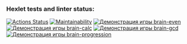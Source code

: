 ### Hexlet tests and linter status:
[![Actions Status](https://github.com/Swanriel/frontend-project-44/actions/workflows/hexlet-check.yml/badge.svg)](https://github.com/Swanriel/frontend-project-44/actions)
[![Maintainability](https://api.codeclimate.com/v1/badges/5a6dea7506c4dadccb86/maintainability)](https://codeclimate.com/github/Swanriel/frontend-project-44/maintainability)
[![Демонстрация игры brain-even](https://asciinema.org/a/4aKtOgbXWiQ4bMLbA8O0cBMUj.png)](https://asciinema.org/a/4aKtOgbXWiQ4bMLbA8O0cBMUj)
[![Демонстрация игры brain-calc](https://asciinema.org/a/9EL6dFn8In4qzwZCshFkK6kTf.svg)](https://asciinema.org/a/9EL6dFn8In4qzwZCshFkK6kTf)
[![Демонстрация игры brain-gcd](https://asciinema.org/a/syu1SPy4dH83pkDAnYF55kjHw.svg)](https://asciinema.org/a/syu1SPy4dH83pkDAnYF55kjHw)
[![Демонстрация игры brain-progression](https://asciinema.org/a/AvWZ7O63Yei7GR4m5tSA9Yo2g.svg)](https://asciinema.org/a/AvWZ7O63Yei7GR4m5tSA9Yo2g)